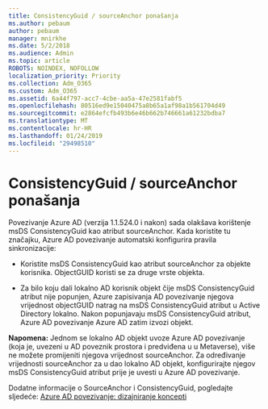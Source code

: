 ```yaml
---
title: ConsistencyGuid / sourceAnchor ponašanja
ms.author: pebaum
author: pebaum
manager: mnirkhe
ms.date: 5/2/2018
ms.audience: Admin
ms.topic: article
ROBOTS: NOINDEX, NOFOLLOW
localization_priority: Priority
ms.collection: Adm_O365
ms.custom: Adm_O365
ms.assetid: 6a44f797-acc7-4cbe-aa5a-47e2581fabf5
ms.openlocfilehash: 80516ed9e15040475a8b65a1af98a1b561704d49
ms.sourcegitcommit: e2864efcfb493b6e46b662b746661a61232bdba7
ms.translationtype: MT
ms.contentlocale: hr-HR
ms.lasthandoff: 01/24/2019
ms.locfileid: "29498510"
---
```

# <a name="consistencyguid--sourceanchor-behavior"></a>ConsistencyGuid / sourceAnchor ponašanja

Povezivanje Azure AD (verzija 1.1.524.0 i nakon) sada olakšava korištenje msDS ConsistencyGuid kao atribut sourceAnchor. Kada koristite tu značajku, Azure AD povezivanje automatski konfigurira pravila sinkronizacije:
  
- Koristite msDS ConsistencyGuid kao atribut sourceAnchor za objekte korisnika. ObjectGUID koristi se za druge vrste objekta.
    
- Za bilo koju dali lokalno AD korisnik objekt čije msDS ConsistencyGuid atribut nije popunjen, Azure zapisivanja AD povezivanje njegova vrijednost objectGUID natrag na msDS ConsistencyGuid atribut u Active Directory lokalno. Nakon popunjavaju msDS ConsistencyGuid atribut, Azure AD povezivanje Azure AD zatim izvozi objekt.
    
 **Napomena:** Jednom se lokalno AD objekt uvoze Azure AD povezivanje (koja je, uvezeni u AD poveznik prostora i predviđena u u Metaverse), više ne možete promijeniti njegova vrijednost sourceAnchor. Za određivanje vrijednosti sourceAnchor za u dao lokalno AD objekt, konfigurirajte njegov msDS ConsistencyGuid atribut prije je uvesti u Azure AD povezivanje. 
  
Dodatne informacije o SourceAnchor i ConsistencyGuid, pogledajte sljedeće: [Azure AD povezivanje: dizajniranje koncepti](https://docs.microsoft.com/en-us/azure/active-directory/connect/active-directory-aadconnect-design-concepts)
  

